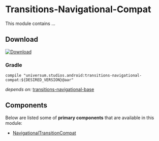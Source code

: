 Transitions-Navigational-Compat
===============

This module contains ...

## Download ##
[![Download](https://api.bintray.com/packages/universum-studios/android/universum.studios.android%3Atransitions/images/download.svg)](https://bintray.com/universum-studios/android/universum.studios.android%3Atransitions/_latestVersion)

### Gradle ###

    compile "universum.studios.android:transitions-navigational-compat:${DESIRED_VERSION}@aar"

_depends on:_
[transitions-navigational-base](https://github.com/universum-studios/android_transitions/tree/master/library-navigational-base)

## Components ##

Below are listed some of **primary components** that are available in this module:

- [NavigationalTransitionCompat](https://github.com/universum-studios/android_transitions/blob/master/library-navigational-compat/src/main/java/universum/studios/android/transition/NavigationalTransitionCompat.java)
